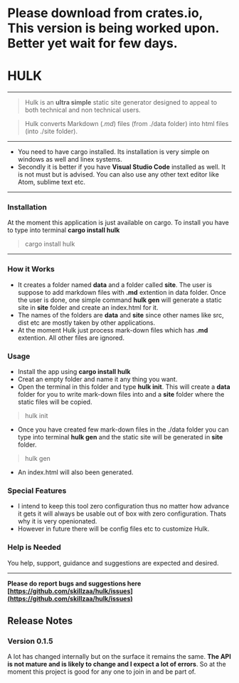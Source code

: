# Please download from crates.io, This version is being worked upon. Better yet wait for few days.
# HULK

---
> Hulk is an **ultra simple** static site generator designed to appeal to both technical and non technical users.

> Hulk converts Markdown (*.md*) files (from ./data folder) into html files (into ./site folder).
---

- You need to have cargo installed. Its installation is very simple on windows as well and linex systems.
- Secondly it is better if you have **Visual Studio Code** installed as well. It is not must but is advised. You can also use any other text editor like Atom, sublime text etc.


---

### Installation
At the moment this application is just available on cargo. 
To install you have to type into terminal **cargo install hulk**

> cargo install hulk

---
### How it Works
- It creates a folder named **data** and a folder called **site**. The user is suppose to add markdown files with **.md** extention in data folder. Once the user is done, one simple command **hulk gen** will generate a static site in **site** folder and create an index.html for it.
- The names of the folders are **data** and **site** since other names like src, dist etc are mostly taken by other applications.
- At the moment Hulk just process mark-down files which has **.md** extention. All other files are ignored. 

### Usage
 
- Install the app using **cargo install hulk**
- Creat an empty folder and name it any thing you want.
- Open the terminal in this folder and type **hulk init**. This will create a **data** folder for you to write mark-down files into and a **site** folder where the static files will be copied.


> hulk init

- Once you have created few mark-down files in the ./data folder you can type into terminal **hulk gen** and the static site will be generated in **site** folder.

> hulk gen

- An index.html will also been generated.

### Special Features
- I intend to keep this tool zero configuration thus no matter how advance it gets it will always be usable out of box with zero configuration. Thats why it is very openionated. 
- However in future there will be config files etc to customize Hulk. 

### Help is Needed
You help, support, guidance and suggestions are expected and desired. 

---
**Please do report bugs and suggestions here [https://github.com/skillzaa/hulk/issues](https://github.com/skillzaa/hulk/issues)**

## Release Notes

### Version 0.1.5
A lot has changed internally but on the surface it remains the same. **The API is not mature and is likely to change and I expect a lot of errors**. So at the moment this project is good for any one to join in and be part of.